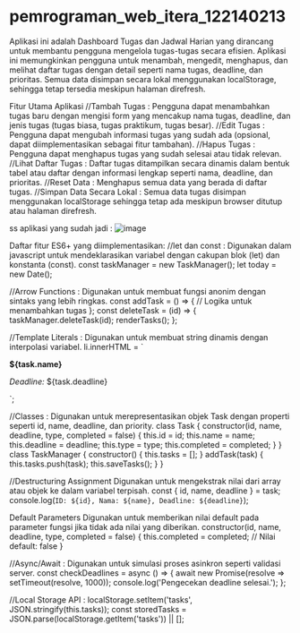 # pemrograman_web_itera_122140213

Aplikasi ini adalah Dashboard Tugas dan Jadwal Harian yang dirancang untuk membantu pengguna mengelola tugas-tugas secara efisien. Aplikasi ini memungkinkan pengguna untuk menambah, mengedit, menghapus, dan melihat daftar tugas dengan detail seperti nama tugas, deadline, dan prioritas. Semua data disimpan secara lokal menggunakan localStorage, sehingga tetap tersedia meskipun halaman direfresh.

Fitur Utama Aplikasi
//Tambah Tugas : 
Pengguna dapat menambahkan tugas baru dengan mengisi form yang mencakup nama tugas, deadline, dan jenis tugas (tugas biasa, tugas praktikum, tugas besar).
//Edit Tugas :
Pengguna dapat mengubah informasi tugas yang sudah ada (opsional, dapat diimplementasikan sebagai fitur tambahan).
//Hapus Tugas :
Pengguna dapat menghapus tugas yang sudah selesai atau tidak relevan.
//Lihat Daftar Tugas :
Daftar tugas ditampilkan secara dinamis dalam bentuk tabel atau daftar dengan informasi lengkap seperti nama, deadline, dan prioritas.
//Reset Data :
Menghapus semua data yang berada di daftar tugas.
//Simpan Data Secara Lokal :
Semua data tugas disimpan menggunakan localStorage sehingga tetap ada meskipun browser ditutup atau halaman direfresh.

ss aplikasi yang sudah jadi :
![image](https://github.com/user-attachments/assets/5ad82521-e7fd-41f2-a41e-f519bdc7f547)



Daftar fitur ES6+ yang diimplementasikan:
//let dan const :
Digunakan dalam javascript untuk mendeklarasikan variabel dengan cakupan blok (let) dan konstanta (const).
const taskManager = new TaskManager();
let today = new Date();

//Arrow Functions :
Digunakan untuk membuat fungsi anonim dengan sintaks yang lebih ringkas.
const addTask = () => {
  // Logika untuk menambahkan tugas
  };
const deleteTask = (id) => {
  taskManager.deleteTask(id);
  renderTasks();
};

//Template Literals :
Digunakan untuk membuat string dinamis dengan interpolasi variabel.
li.innerHTML = `
  <div>
    <strong>${task.name}</strong>
    <p><em>Deadline:</em> ${task.deadline}</p>
  </div>
`;

//Classes :
Digunakan untuk merepresentasikan objek Task dengan properti seperti id, name, deadline, dan priority.
class Task {
  constructor(id, name, deadline, type, completed = false) {
    this.id = id;
    this.name = name;
    this.deadline = deadline;
    this.type = type;
    this.completed = completed;
  }
}
class TaskManager {
  constructor() {
    this.tasks = [];
  }
  addTask(task) {
    this.tasks.push(task);
    this.saveTasks();
  }
}

//Destructuring Assignment
Digunakan untuk mengekstrak nilai dari array atau objek ke dalam variabel terpisah.
const { id, name, deadline } = task;
console.log(`ID: ${id}, Nama: ${name}, Deadline: ${deadline}`);

Default Parameters
Digunakan untuk memberikan nilai default pada parameter fungsi jika tidak ada nilai yang diberikan.
constructor(id, name, deadline, type, completed = false) {
  this.completed = completed; // Nilai default: false
}

//Async/Await :
Digunakan untuk simulasi proses asinkron seperti validasi server.
const checkDeadlines = async () => {
  await new Promise(resolve => setTimeout(resolve, 1000));
  console.log('Pengecekan deadline selesai.');
};

//Local Storage API :
localStorage.setItem('tasks', JSON.stringify(this.tasks));
const storedTasks = JSON.parse(localStorage.getItem('tasks')) || [];

